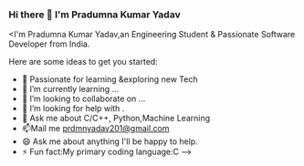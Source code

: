 ### Hi there 👋 I'm Pradumna Kumar Yadav

<I'm Pradumna Kumar Yadav,an Engineering Student & Passionate Software Developer from India.

Here are some ideas to get you started:

- 🔭 Passionate for learning &exploring new Tech 
- 🌱 I’m currently learning ...
- 👯 I’m looking to collaborate on ...
- 🤔 I’m looking for help with .
- 💬 Ask me about C/C++, Python,Machine Learning
- 📫Mail me prdmnyadav201@gmail.com 
- 😄 Ask me about anything I'll be happy to help.
- ⚡ Fun fact:My primary coding language:C 
-->
